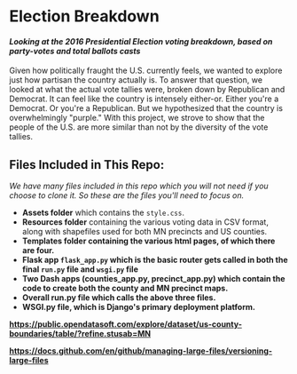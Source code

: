 # Election Breakdown     
#### <i>Looking at the 2016 Presidential Election voting breakdown, based on party-votes and total ballots casts</i>               
Given how politically fraught the U.S. currently feels, we wanted to explore just how partisan the country actually is.  To answer that question, we looked at what the actual vote tallies were, broken down by Republican and Democrat.  It can feel like the country is intensely either-or.  Either you're a Democrat.  Or you're a Republican.  But we hypothesized that the country is overwhelmingly "purple."  With this project, we strove to show that the people of the U.S. are more similar than not by the diversity of the vote tallies.

## Files Included in This Repo:     
<i>We have many files included in this repo which you will not need if you choose to clone it.  So these are the files you'll need to focus on.</i>      
* <b>Assets folder</b> which contains the `style.css`.
* <b>Resources folder</b> containing the various voting data in CSV format, along with shapefiles used for both MN precincts and US counties.
* <b>Templates folder<b> containing the various html pages, of which there are four.
* <b>Flask app</b> `flask_app.py` which is the basic router gets called in both the final `run.py` file and `wsgi.py` file
* Two Dash apps (counties_app.py, precinct_app.py) which contain the code to create both the county and MN precinct maps.
* Overall run.py file which calls the above three files.
* WSGI.py file, which is Django's primary deployment platform.


https://public.opendatasoft.com/explore/dataset/us-county-boundaries/table/?refine.stusab=MN

https://docs.github.com/en/github/managing-large-files/versioning-large-files

